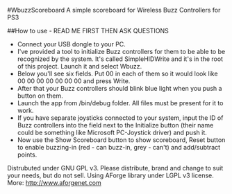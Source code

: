 ﻿#WbuzzScoreboard
A simple scoreboard for Wireless Buzz Controllers for PS3

##How to use - READ ME FIRST THEN ASK QUESTIONS
* Connect your USB dongle to your PC.
* I've provided a tool to initialize Buzz controllers for them to be able to be recognized by the system. It's called SimpleHIDWrite and it's in the root of this project. Launch it and select Wbuzz.
* Below you'll see six fields. Put 00 in each of them so it would look like 00 00 00 00 00 00 00 and press Write.
* After that your Buzz controllers should blink blue light when you push a button on them.
* Launch the app from /bin/debug folder. All files must be present for it to work.
* If you have separate joysticks connected to your system, input the ID of Buzz controllers into the field next to the Initialize button (their name could be something like Microsoft PC-Joystick driver) and push it.
* Now use the Show Scoreboard button to show scoreboard, Reset button to enable buzzing-in (red - can buzz-in, grey - can't) and add/subtract points. <br />

Distrubuted under GNU GPL v3. Please distribute, brand and change to suit your needs, but do not sell.
Using AForge library under LGPL v3 license. More: http://www.aforgenet.com